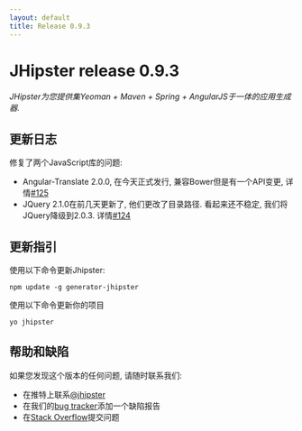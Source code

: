 ```yaml
---
layout: default
title: Release 0.9.3
---
```


JHipster release 0.9.3
==================

*JHipster为您提供集Yeoman + Maven + Spring + AngularJS于一体的应用生成器.*

更新日志
----------


修复了两个JavaScript库的问题:

* Angular-Translate 2.0.0, 在今天正式发行, 兼容Bower但是有一个API变更, 详情[#125](https://github.com/jhipster/generator-jhipster/issues/125)
* JQuery 2.1.0在前几天更新了, 他们更改了目录路径. 看起来还不稳定, 我们将JQuery降级到2.0.3. 详情[#124](https://github.com/jhipster/generator-jhipster/issues/124)

更新指引
------------

使用以下命令更新Jhipster:

```
npm update -g generator-jhipster
```

使用以下命令更新你的项目

```
yo jhipster
```

帮助和缺陷
--------------

如果您发现这个版本的任何问题, 请随时联系我们:

- 在推特上联系[@jhipster](https://twitter.com/jhipster)
- 在我们的[bug tracker](https://github.com/jhipster/generator-jhipster/issues?state=open)添加一个缺陷报告
- 在[Stack Overflow](http://stackoverflow.com/tags/jhipster/info)提交问题
